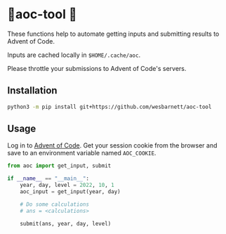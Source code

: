 # 🎄aoc-tool 🎁

These functions help to automate getting inputs and submitting results to Advent of Code. 

Inputs are cached locally in `$HOME/.cache/aoc`. 

Please throttle your submissions to Advent of Code's servers.

## Installation

```bash
python3 -m pip install git+https://github.com/wesbarnett/aoc-tool
```

## Usage

Log in to [Advent of Code](https://adventofcode.com). Get your session cookie from the browser and save to an environment variable named `AOC_COOKIE`.

```python
from aoc import get_input, submit

if __name__ == "__main__":
    year, day, level = 2022, 10, 1
    aoc_input = get_input(year, day)

    # Do some calculations
    # ans = <calculations>

    submit(ans, year, day, level)
```

